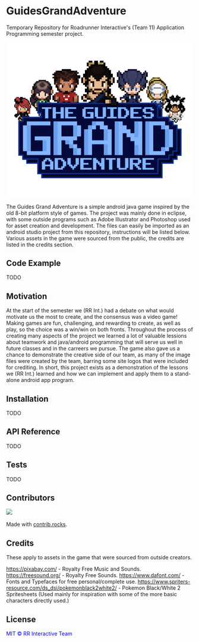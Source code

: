 # GuidesGrandAdventure

Temporary Repository for Roadrunner Interactive's (Team 11) Application Programming semester project.

<p align="center">
 <img src="./app/src/main/res/drawable/main_menu_logo2.png" width="500" length="600" />
 </p>

The Guides Grand Adventure is a simple android java game inspired by the old 8-bit platform style of games. The project was mainly done in eclipse, with some outside programs such as Adobe Illustrator and Photoshop used for asset creation and development. The files can easily be imported as an android studio project from this repository, instructions will be listed below. Various assets in the game were sourced from the public, the credits are listed in the credits section.

## Code Example

TODO

## Motivation

At the start of the semester we (RR Int.) had a debate on what would motivate us the most to create, and the consensus was a video game! Making games are fun, challenging, and rewarding to create, as well as play, so the choice was a win/win on both fronts. Throughout the process of creating many aspects of the project we learned a lot of valuable lessions about teamwork and java/android programming that will serve us well in future classes and in the carreers we pursue. The game also gave us a chance to demonstrate the creative side of our team, as many of the image files were created by the team, barring some site logos that were included for crediting. In short, this project exists as a demonstration of the lessons we (RR Int.) learned and how we can implement and apply them to a stand-alone android app program.

## Installation

TODO

## API Reference

TODO

## Tests

TODO

## Contributors

<a href="https://github.com/WillClfrd/GuidesGrandAdventure/graphs/contributors">
  <img src="https://contrib.rocks/image?repo=WillClfrd/GuidesGrandAdventure" />
</a>

Made with [contrib.rocks](https://contrib.rocks).

## Credits

These apply to assets in the game that were sourced from outside creators.

https://pixabay.com/ - Royalty Free Music and Sounds.
https://freesound.org/ - Royalty Free Sounds.
https://www.dafont.com/ - Fonts and Typefaces for free personal/complete use.
https://www.spriters-resource.com/ds_dsi/pokemonblack2white2/ - Pokemon Black/White 2 Spritesheets 
(Used mainly for inspiration with some of the more basic characters directly used.)

## License

<span style="color:blue">MIT © RR Interactive Team</span>

